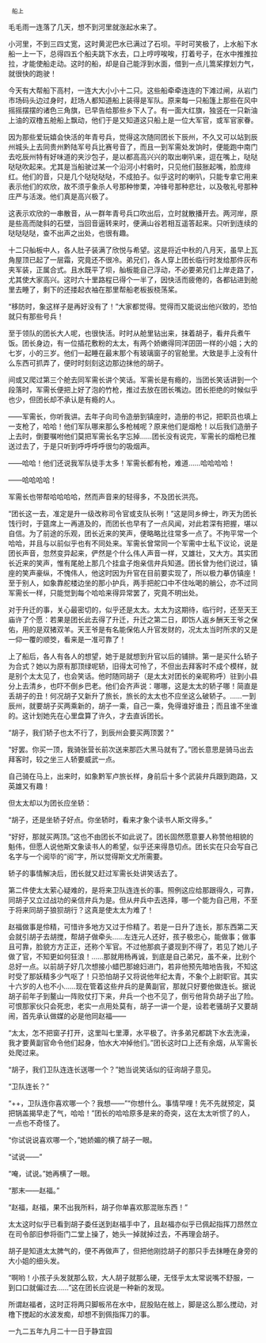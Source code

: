      船上 

   毛毛雨一连落了几天，想不到河里就涨起水来了。 

   小河里，不到三四丈宽，这时黄泥巴水已满过了石坝。平时可笑极了，上水船下水船一上一下，总得四五个船夫跳下水去，口上哼哼唉唉，打着号子，在水中推推拉拉，才能使船走动。这时的船，却是自己能浮到水面，借到一点儿篙桨撑划力气，就很快的跑驶！

   今天有大帮船下高村，一连大大小小十二只。这些船牵牵连连的下滩过闸，从岩门市场码头边过身时，赶场人都知道船上装得是军队。原来每一只船篷上那些在风中摇摇摆摆的诸色三角旗，已早告给那些乡下人了。有一面大红旗，独竖在一只新油上油的双橹五舱船上飘动，他们于是又知道这只船上是一位大军官，或军官家眷。

   因为那些爱玩嬉会快活的年青号兵，觉得这次随同团长下辰州，不久又可以站到辰州城头上去同贵州黔陆军号兵比赛号音了，而且一到军需处发饷时，便能跑中南门去吃辰州特有好味道的夹沙包子，是以都高高兴兴的取出喇叭来，逗在嘴上，哒哒哒哒吹起来。尤其是当船驶过某一个沿河小村砦时，只见他们鼓胀起嘴，脸庞绯红。他们的音，只是几个哒哒哒哒，不成拍子。似乎这时的喇叭，只能专拿它用来表示他们的欢欣，故不须乎象杀人号那种惨栗，冲锋号那种悲壮，以及敬礼号那种庄严与活泼。他们真是高兴极了。

   这表示欢欣的一串散音，从一群年青号兵口吹出后，立时就散播开去。两河岸，原是些高而陡斜的石壁，当回音逼转来时，便满山谷若相互遥答起来。只听到连续的哒哒哒哒，查不出声之出处，也很有趣。

   十二只舢板中人，各人肚子装满了欣悦与希望。这是将近中秋的八月天，虽早上瓦角屋顶已起了一层霜，究竟还不很冷。弟兄们，各人穿上团长临行时发给那件灰布夹军装，正属合式。且水既平了坝，舢板能自己浮动，不必要弟兄们上岸走路了，尤其使大家高兴。这时六十里路程已得个一半了，因快活而疲倦的，各都钻进到舱里去睡了，剩下的还搂起衣袖在那里帮船老板扳桡荡桨。

   “移防时，象这样子是再好没有了！”大家都觉得。觉得而又能说出他兴致的，恐怕就只有那些号兵！ 

   至于领队的团长大人呢，也很快活。时时从舱里钻出来，抹着胡子，看弁兵煮午饭。团长身边，有一位插花敷粉的太太，有两个娇嫩得同洋囝囝一样的小姐；大的七岁，小的三岁。他们一起睡在最末那个有玻璃窗子的官舱里。大致是手上没有什么东西可抓弄了，便时时刻刻这边那边抹他的胡子。 

   间或又爬过第三个舱去同军需长讲个笑话。军需长是有瘾的，当团长笑话讲到一个段落时，军需长便把上好了泡的竹枪，推过去放在团长嘴边。团长拒绝的时候似乎也少，但团长却不承认是有瘾的人。

   ——军需长，你听我讲。去年子向司令造册到镇座时，造册的书记，把职员也填上一支枪了，哈哈！他们军队哪来那么多枪械呢？原来他们是烟枪！以后我们造册子上去时，倒要嘱咐他们莫把军需长名字忘掉……团长没有说完，军需长的烟枪已推送过去了，于是只听到呼呼呼呼很匀的吸烟声。

   ——哈哈！他们还说我军队徒手太多！军需长都有枪，难道……哈哈哈哈！ 

   ——哈哈哈哈！ 

   军需长也带帮哈哈哈哈，然而声音来的轻得多，不及团长洪亮。 

   “团长这一去，准定是升一级改称司令官或支队长咧！”这是同乡绅士，昨天为团长饯行时，于筵席上一再道及的，而团长也早有了一点风闻，对此若深有把握，堪以自信。为了前途的乐观，团长近来的笑声，便略略比往常多一点了。不拘平常一个哈哈，并且与以前似乎也有不同处来。军需长曾常同一个军需中士私下议论，说是团长声音，忽然变异起来，俨然是个什么伟人声音一样，又雄壮，又大方。其实团长近来的笑声，惟有尾舱上那几个挂盒子炮亲信弁兵知道。团长曾为他们说过，镇座的笑声豪纵，不愧伟人，他这时因为升官在目前要实现了，所以极力摹仿镇座！至于别人，如象靠舵楼边坐的那小护兵，两手把舵口中不住吆喝的艄公，亦不过同军需长一样，只能觉到每个哈哈来得异常罢了，究竟不明出处。

   对于升迁的事，关心最密切的，似乎还是太太。太太为这期待，临行时，还至天王庙许了个愿：若果是团长此去得了升迁，升迁之第二日，即饬人返乡酬天王爷之保佑，用的是双猪双羊。天王爷是有名能保佑人升官发财的，况太太当时所求的又是一仰一覆的顺筊，看来是一准可靠了！

   上了船后，各人有各人的想望，她于是就想到升官以后的铺排。第一是买什么轿子为合式？她以为原有那顶绿呢轿，旧得太可怜了，不但出去拜客时不成个模样，就是别个太太见了，也会笑话。他时随同胡子（是太太对团长的亲昵称呼）驻到小县分上去清乡，也吓不倒乡巴老。他们会齐声说：哪哪，这是太太的轿子哪！简直是丢胡子的丑！何况胡子又新升了旅长，旅长的太太也不应坐这么破轿子。……一到辰州，就要胡子买两乘新的，胡子一乘，自己一乘，免得谁好谁丑；而且谁不坐谁的。这计划她先在心里盘算了许久，才去直诉团长。

   “胡子，我们轿子也太不行了，到辰州会要买两顶罢？” 

   “好罢。你买一顶，我骑张营长前次送来那匹大黑马就有了。”团长意思是骑马出去拜客时，较之坐三人轿要威武一点。 

   自己骑在马上，出来时，如象黔军卢旅长样，身前后十多个武装弁兵跟到跑路，又英雄又有趣！ 

   但太太却以为团长应坐轿： 

   “胡子，还是坐轿子好点。你坐轿时，看来才象个读书人斯文得多。” 

   “好好，那就买两顶。”这也不由团长不如此说了。团长固然愿意要人称赞他相貌的魁伟，但愿人说他斯文象读书人的希望，似乎还来得恳切点。团长实在只会写自己名字与一个阅毕的“阅”字，所以觉得斯文尤所需要。 

   轿子的事情解决后，团长就又赶过军需长处讲笑话去了。 

   第二件使太太萦心疑难的，是将来卫队连连长的事。照例这应给那跟得久，可靠，同胡子又立过战功的亲信弁兵为是。但从弁兵中去选择，哪一个能为自己用，不至于将来同胡子狼狈胡行？这真是使太太为难了！

   赵福做事是伶精，可惜许多地方又过于伶精了。若是一日升了连长，那东西第二天会就引胡子去胡搅，帮胡子做牵头……左连元人还好，孩子极忠心，能做事；做事且可靠，脸貌方方正正，还称个军官。不过他那疯子婆现到不得了，若见了她儿子做了官，不知更如何狂浪！……那就用杨再诚，到底是自己弟兄，虽不亲，比别个总好一点。以前胡子好几次想接小蜡巴那媳妇进门，若非他预先暗地告我，不知这时受了那妖精多少气呕了！只恐怕胡子又将说他年纪太青，不象个上尉职官。其实十六岁的人也不小……现在管着这些弁兵的是黄副官，那就只好要他做连长。据说胡子前年子到鳌山一阵败仗打下来，弁兵一个也不见了，倒亏他背负胡子出了险。可恨那家伙只会死忠，老实一点用处莫有，胡子一讲一个是，设若老骚胡子又要胡闹，首先承认做媒的必是他同赵福——

   “太太，怎不把窗子打开，这里叫七里潭，水平极了。许多弟兄都跳下水去洗澡，我才要黄副官命令他们起身，怕水大冲掉他们。”团长这时口上还有余烟，从军需长处爬过来。

   “胡子，我们卫队连连长送哪一个？”她当说笑话似的征询胡子意见。 

   “卫队连长？” 

   “++，卫队连你喜欢哪一个？我想——”“你想什么。事情早哩！先不先就预定，莫把锅盖揭早走了气，哈哈！”团长的哈哈原多是来的奇突，这在太太听惯了的人，一点也不奇怪了。

   “你试说说喜欢哪一个，”她娇媚的横了胡子一眼。 

   “试说——” 

   “唵，试说。”她再横了一眼。 

   “那末——赵福。” 

   “赵福，赵福，果不出我所料，胡子你单喜欢那混账东西！” 

   太太这时似乎已看到胡子委任送到赵福手中了，且赵福亦似乎已佩起指挥刀昂然立在司令部旧参将衙门二堂上操了，她头一掉就掉过去，不再理会胡子。 

   胡子是知道太太脾气的，便不再做声了，但把他刚捻胡子的那只手去抹睡在身旁的大小姐的细头发。 

   “啊哟！小孩子头发就那么软，大人胡子就那么硬，无怪乎太太常说嘴不舒服，一到口口就偏过去……”这在团长应说是一种新的发现。 

   所谓赵福者，这时正将两只脚板吊在水中，屁股贴在舷上，脚是这么那么搅动，对橹下搅起的水波发痴，却想不到佩指挥刀的事。 

   一九二五年九月二十一日于静宜园 


